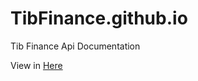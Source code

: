 # TibFinance.github.io
Tib Finance Api Documentation

View in [Here](https://tibfinance.github.io) 
